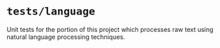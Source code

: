 # `tests/language`

Unit tests for the portion of this project which processes raw text using natural language processing techniques.
